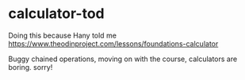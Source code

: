 # calculator-tod

Doing this because Hany told me
https://www.theodinproject.com/lessons/foundations-calculator

Buggy chained operations, moving on with the course, calculators are boring. sorry!